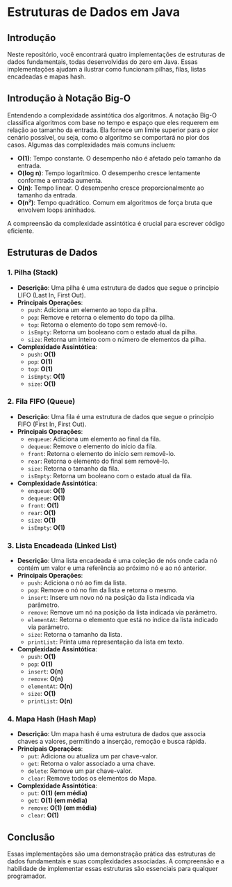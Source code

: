 # Estruturas de Dados em Java

## Introdução

Neste repositório, você encontrará quatro implementações de estruturas de dados fundamentais, todas desenvolvidas do zero em Java. Essas implementações ajudam a ilustrar como funcionam pilhas, filas, listas encadeadas e mapas hash.

## Introdução à Notação Big-O

Entendendo a complexidade assintótica dos algoritmos. A notação Big-O classifica algoritmos com base no tempo e espaço que eles requerem em relação ao tamanho da entrada. Ela fornece um limite superior para o pior cenário possível, ou seja, como o algoritmo se comportará no pior dos casos. Algumas das complexidades mais comuns incluem:

- **O(1)**: Tempo constante. O desempenho não é afetado pelo tamanho da entrada.
- **O(log n)**: Tempo logarítmico. O desempenho cresce lentamente conforme a entrada aumenta.
- **O(n)**: Tempo linear. O desempenho cresce proporcionalmente ao tamanho da entrada.
- **O(n²)**: Tempo quadrático. Comum em algoritmos de força bruta que envolvem loops aninhados.

A compreensão da complexidade assintótica é crucial para escrever código eficiente.

## Estruturas de Dados

### 1. Pilha (Stack)

- **Descrição**: Uma pilha é uma estrutura de dados que segue o princípio LIFO (Last In, First Out).
- **Principais Operações**:
  - `push`: Adiciona um elemento ao topo da pilha.
  - `pop`: Remove e retorna o elemento do topo da pilha.
  - `top`: Retorna o elemento do topo sem removê-lo.
  - `isEmpty`: Retorna um booleano com o estado atual da pilha.
  - `size`: Retorna um inteiro com o número de elementos da pilha.
- **Complexidade Assintótica**:
  - `push`: **O(1)**
  - `pop`: **O(1)**
  - `top`: **O(1)**
  - `isEmpty`: **O(1)**
  - `size`: **O(1)**

### 2. Fila FIFO (Queue)

- **Descrição**: Uma fila é uma estrutura de dados que segue o princípio FIFO (First In, First Out).
- **Principais Operações**:
  - `enqueue`: Adiciona um elemento ao final da fila.
  - `dequeue`: Remove o elemento do início da fila.
  - `front`: Retorna o elemento do início sem removê-lo.
  - `rear`: Retorna o elemento do final sem removê-lo.
  - `size`: Retorna o tamanho da fila.
  - `isEmpty`: Retorna um booleano com o estado atual da fila.
- **Complexidade Assintótica**:
  - `enqueue`: **O(1)**
  - `dequeue`: **O(1)**
  - `front`: **O(1)**
  - `rear`: **O(1)**
  - `size`: **O(1)**
  - `isEmpty`: **O(1)**

### 3. Lista Encadeada (Linked List)

- **Descrição**: Uma lista encadeada é uma coleção de nós onde cada nó contém um valor e uma referência ao próximo nó e ao nó anterior.
- **Principais Operações**: 
  - `push`: Adiciona o nó ao fim da lista.
  - `pop`: Remove o nó no fim da lista e retorna o mesmo.
  - `insert`: Insere um novo nó na posição da lista indicada via parâmetro.
  - `remove`: Remove um nó na posição da lista indicada via parâmetro.
  - `elementAt`: Retorna o elemento que está no índice da lista indicado via parâmetro.
  - `size`: Retorna o tamanho da lista.
  - `printList`: Printa uma representação da lista em texto.
- **Complexidade Assintótica**:
  - `push`: **O(1)**
  - `pop`: **O(1)**
  - `insert`: **O(n)**
  - `remove`: **O(n)**
  - `elementAt`: **O(n)**
  - `size`: **O(1)**
  - `printList`: **O(n)**

### 4. Mapa Hash (Hash Map)

- **Descrição**: Um mapa hash é uma estrutura de dados que associa chaves a valores, permitindo a inserção, remoção e busca rápida.
- **Principais Operações**:
  - `put`: Adiciona ou atualiza um par chave-valor.
  - `get`: Retorna o valor associado a uma chave.
  - `delete`: Remove um par chave-valor.
  - `clear`: Remove todos os elementos do Mapa.
- **Complexidade Assintótica**:
  - `put`: **O(1) (em média)**
  - `get`: **O(1) (em média)**
  - `remove`: **O(1) (em média)**
  - `clear`: **O(1)**

## Conclusão

Essas implementações são uma demonstração prática das estruturas de dados fundamentais e suas complexidades associadas. A compreensão e a habilidade de implementar essas estruturas são essenciais para qualquer programador.
</br></br>


